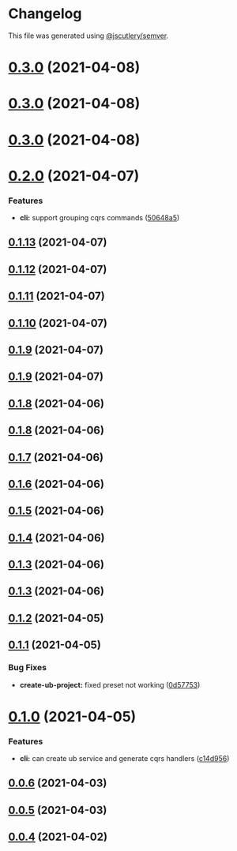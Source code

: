 # Changelog

This file was generated using [@jscutlery/semver](https://github.com/jscutlery/semver).

# [0.3.0](https://github.com/juicycleff/ultimate-backend/compare/v0.2.0...v0.3.0) (2021-04-08)



# [0.3.0](https://github.com/juicycleff/ultimate-backend/compare/v0.2.0...v0.3.0) (2021-04-08)



# [0.3.0](https://github.com/juicycleff/ultimate-backend/compare/v0.2.0...v0.3.0) (2021-04-08)



# [0.2.0](https://github.com/juicycleff/ultimate-backend/compare/v0.1.13...v0.2.0) (2021-04-07)


### Features

* **cli:** support grouping cqrs commands ([50648a5](https://github.com/juicycleff/ultimate-backend/commit/50648a51958b73d0663d79be25a45df16d245df2))



## [0.1.13](https://github.com/juicycleff/ultimate-backend/compare/v0.1.12...v0.1.13) (2021-04-07)

## [0.1.12](https://github.com/juicycleff/ultimate-backend/compare/v0.1.11...v0.1.12) (2021-04-07)

## [0.1.11](https://github.com/juicycleff/ultimate-backend/compare/v0.1.10...v0.1.11) (2021-04-07)

## [0.1.10](https://github.com/juicycleff/ultimate-backend/compare/v0.1.9...v0.1.10) (2021-04-07)

## [0.1.9](https://github.com/juicycleff/ultimate-backend/compare/v0.1.8...v0.1.9) (2021-04-07)

## [0.1.9](https://github.com/juicycleff/ultimate-backend/compare/v0.1.8...v0.1.9) (2021-04-07)

## [0.1.8](https://github.com/juicycleff/ultimate-backend/compare/v0.1.7...v0.1.8) (2021-04-06)

## [0.1.8](https://github.com/juicycleff/ultimate-backend/compare/v0.1.7...v0.1.8) (2021-04-06)

## [0.1.7](https://github.com/juicycleff/ultimate-backend/compare/v0.1.6...v0.1.7) (2021-04-06)

## [0.1.6](https://github.com/juicycleff/ultimate-backend/compare/v0.1.5...v0.1.6) (2021-04-06)

## [0.1.5](https://github.com/juicycleff/ultimate-backend/compare/v0.1.4...v0.1.5) (2021-04-06)

## [0.1.4](https://github.com/juicycleff/ultimate-backend/compare/v0.1.3...v0.1.4) (2021-04-06)

## [0.1.3](https://github.com/juicycleff/ultimate-backend/compare/v0.1.2...v0.1.3) (2021-04-06)

## [0.1.3](https://github.com/juicycleff/ultimate-backend/compare/v0.1.2...v0.1.3) (2021-04-06)

## [0.1.2](https://github.com/juicycleff/ultimate-backend/compare/v0.1.1...v0.1.2) (2021-04-05)

## [0.1.1](https://github.com/juicycleff/ultimate-backend/compare/v0.1.0...v0.1.1) (2021-04-05)

### Bug Fixes

- **create-ub-project:** fixed preset not working ([0d57753](https://github.com/juicycleff/ultimate-backend/commit/0d57753fbb3168aeef8c4d67d7220540d16b4960))

# [0.1.0](https://github.com/juicycleff/ultimate-backend/compare/v0.0.6...v0.1.0) (2021-04-05)

### Features

- **cli:** can create ub service and generate cqrs handlers ([c14d956](https://github.com/juicycleff/ultimate-backend/commit/c14d956c07809416b97ae63ba1e05d708b7b8a8a))

## [0.0.6](https://github.com/juicycleff/ultimate-backend/compare/v0.0.5...v0.0.6) (2021-04-03)

## [0.0.5](https://github.com/juicycleff/ultimate-backend/compare/v0.0.4...v0.0.5) (2021-04-03)

## [0.0.4](https://github.com/juicycleff/ultimate-backend/compare/v0.0.3...v0.0.4) (2021-04-02)
